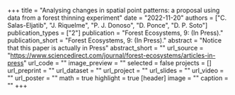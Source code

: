 +++
title = "Analysing changes in spatial point patterns: a proposal using data from a forest thinning experiment"
date = "2022-11-20"
authors = ["C. Salas-Eljatib", "J. Riquelme", "P. J. Donoso", "D. Ponce", "D. P. Soto"]
publication_types = ["2"]
publication = "Forest Ecosystems, 9: (In Press)."
publication_short = "Forest Ecosystems, 9: (In Press)."
abstract = "Notice that this paper is actually in Press"
abstract_short = ""
url_source = "https://www.sciencedirect.com/journal/forest-ecosystems/articles-in-press"
url_code = ""
image_preview = ""
selected = false
projects = []
url_preprint = ""
url_dataset = ""
url_project = ""
url_slides = ""
url_video = ""
url_poster = ""
math = true
highlight = true
[header]
image = ""
caption = ""
+++
